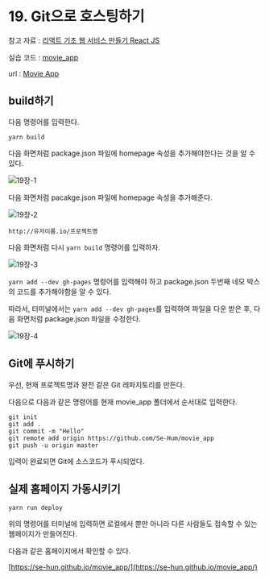 # 19. Git으로 호스팅하기

참고 자료 : 
[리액트 기초 웹 서비스 만들기 React JS](https://www.youtube.com/watch?v=sM2p1EqTlw4&list=PL7jH19IHhOLOFTVD4R8FeZWkwpVi8-9Fv)

실습 코드 : [movie_app](https://github.com/Se-Hun/movie_app)

url : [Movie App](https://se-hun.github.io/movie_app/)

## build하기

다음 명령어를 입력한다.

    yarn build

다음 화면처럼 package.json 파일에 homepage 속성을 추가해야한다는 것을 알 수 있다.

![19장-1](https://github.com/Se-Hun/WebStudy/blob/master/React.js/png/19%EC%9E%A5-1.PNG)

다음 화면처럼 pacakge.json 파일에 homepage 속성을 추가해준다.

![19장-2](https://github.com/Se-Hun/WebStudy/blob/master/React.js/png/19%EC%9E%A5-2.PNG)

    http://유저이름.io/프로젝트명

다음 화면처럼 다시 `yarn build` 명령어를 입력하자.

![19장-3](https://github.com/Se-Hun/WebStudy/blob/master/React.js/png/19%EC%9E%A5-3.PNG)

`yarn add --dev gh-pages` 명령어를 입력해야 하고 package.json 두번째 네모 박스의 코드를 추가해야함을 알 수 있다.

따라서, 터미널에서는 `yarn add --dev gh-pages`를 입력하여 파일을 다운 받은 후, 다음 화면처럼 package.json 파일을 수정한다.

![19장-4](https://github.com/Se-Hun/WebStudy/blob/master/React.js/png/19%EC%9E%A5-4.PNG)

## Git에 푸시하기

우선, 현재 프로젝트명과 완전 같은 Git 레파지토리를 만든다.

다음으로 다음과 같은 명령어를 현재 movie_app 폴더에서 순서대로 입력한다.

    git init
    git add .
    git commit -m "Hello"
    git remote add origin https://github.com/Se-Hum/movie_app
    git push -u origin master

입력이 완료되면 Git에 소스코드가 푸시되었다.

## 실제 홈페이지 가동시키기

    yarn run deploy

위의 명령어를 터미널에 입력하면 로컬에서 뿐만 아니라 다른 사람들도 접속할 수 있는 웹페이지가 만들어진다.

다음과 같은 홈페이지에서 확인할 수 있다.

[https://se-hun.github.io/movie_app/](https://se-hun.github.io/movie_app/)